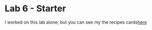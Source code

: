 # Lab 6 - Starter
I worked on this lab alone; but you can see my the recipes cards[here](https://limpa105.github.io/Lab6_Starter/)
